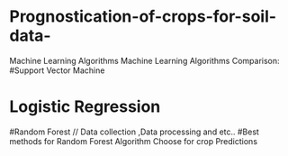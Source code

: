 # Prognostication-of-crops-for-soil-data-
Machine Learning Algorithms
Machine Learning Algorithms Comparison:
#Support Vector Machine
# Logistic Regression
#Random Forest
 // Data collection ,Data processing and etc..
#Best methods for Random Forest Algorithm Choose  for crop Predictions
 
